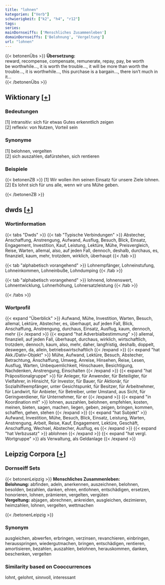 ```yaml
---
title: "lohnen"
kategorien: ["Verb"]
schwierigkeit: ["k2", "h4", "r12"]
tags:
series:
mainDornseiffs: ['Menschliches Zusammenleben']
domainDornseiffs: ['Belohnung', 'Vergeltung']
url: "lohnen"
---
```


{{< betonenÜbs >}}
**Übersetzung:**  
reward, recompense, compensate, remunerate, repay, pay, be worth  
be worthwhile..., it is worth the trouble..., it will be more than worth the trouble..., it is worthwhile..., this purchase is a bargain..., there isn’t much in it...  
{{< /betonenÜbs >}}

## Wiktionary [[+](https://de.wiktionary.org/wiki/lohnen)]

### Bedeutungen
[1] intransitiv: sich für etwas Gutes erkenntlich zeigen  
[2] reflexiv: von Nutzen, Vorteil sein  

### Synonyme
[1] belohnen, vergelten  
[2] sich auszahlen, dafürstehen, sich rentieren  

### Beispiele
{{< betonenZB >}}
[1] Wir wollen ihm seinen Einsatz für unsere Ziele lohnen.  
[2] Es lohnt sich für uns alle, wenn wir uns Mühe geben.  

{{< /betonenZB >}}


## dwds [[+](https://www.dwds.de/wb/lohnen)]

### Wortinformation
{{< tabs "Dwds" >}}
{{< tab "Typische Verbindungen" >}}
Abstecher, Anschaffung, Anstrengung, Aufwand, Ausflug, Besuch, Blick, Einsatz, Engagement, Investition, Kauf, Leistung, Lektüre, Mühe, Preisvergleich, Reise, Warten, allemal, also, auf jeden Fall, dennoch, deshalb, durchaus, es, finanziell, kaum, mehr, trotzdem, wirklich, überhaupt
{{< /tab >}}

{{< tab "alphabetisch vorangehend" >}}
Lohnempfänger, Lohneinstufung, Lohneinkommen, Lohneinbuße, Lohndumping
{{< /tab >}}

{{< tab "alphabetisch vorangehend" >}}
lohnend, lohnenswert, Lohnentwicklung, Lohnerhöhung, Lohnersatzleistung
{{< /tab >}}

{{< /tabs >}}

### Wortprofil
{{< expand "Überblick" >}} Aufwand, Mühe, Investition, Warten, Besuch, allemal, Lektüre, Abstecher, es, überhaupt, auf jeden Fall, Blick, Anschaffung, Anstrengung, durchaus, Einsatz, Ausflug, kaum, dennoch, mehr {{< /expand >}}
{{< expand "hat Adverbialbestimmung" >}} allemal, finanziell, auf jeden Fall, überhaupt, durchaus, wirklich, wirtschaftlich, trotzdem, dennoch, kaum, also, mehr, daher, langfristig, deshalb, doppelt, deswegen, da, allein, betriebswirtschaftlich {{< /expand >}}
{{< expand "hat Akk./Dativ-Objekt" >}} Mühe, Aufwand, Lektüre, Besuch, Abstecher, Betrachtung, Anschaffung, Umweg, Anreise, Hinsehen, Reise, Lesen, Ausflug, Warten, Unbequemlichkeit, Hinschauen, Besichtigung, Nachdenken, Anstrengung, Einschalten {{< /expand >}}
{{< expand "hat Präpositionalgruppe" >}} für Anleger, für Anwender, für Beteiligter, für Vielfahrer, in Hinsicht, für Investor, für Bauer, für Aktionär, für Sozialhilfeempfänger, unter Gesichtspunkt, für Besitzer, für Arbeitnehmer, für Landwirt, für Anbieter, für Betreiber, unter Umstand, aus Sicht, für Geringverdiener, für Unternehmer, für er {{< /expand >}}
{{< expand "in Koordination mit" >}} lohnen, auszahlen, belohnen, empfehlen, kosten, meinen, bieten, sagen, machen, liegen, geben, zeigen, bringen, kommen, schaffen, gehen, stehen {{< /expand >}}
{{< expand "hat Subjekt" >}} Aufwand, Investition, Mühe, Besuch, Blick, Einsatz, Leistung, Warten, Anstrengung, Arbeit, Reise, Kauf, Engagement, Lektüre, Geschäft, Anschaffung, Wechsel, Abstecher, Ausflug, es {{< /expand >}}
{{< expand "hat Verbzusatz" >}} ablohnen {{< /expand >}}
{{< expand "hat vergl. Wortgruppe" >}} als Verwaltung, als Geldanlage {{< /expand >}}

## Leipzig Corpora [[+](https://corpora.uni-leipzig.de/en/res?word=lohnen&corpusId=deu_newscrawl-public_2018)]

### Dornseiff Sets
{{< betonenLeipzig >}}
**Menschliches Zusammenleben:**  
**Belohnung:** abfinden, adeln, anerkennen, auszeichnen, belohnen, besolden, bezahlen, danken, ehren, entlohnen, entschädigen, ersetzen, honorieren, lohnen, prämieren, vergelten, vergüten  
**Vergeltung:** abjagen, abrechnen, ankreiden, ausgleichen, dezimieren, heimzahlen, lohnen, vergelten, wettmachen  

{{< /betonenLeipzig >}}

### Synonym
ausgleichen, abwerfen, erbringen, verzinsen, revanchieren, einbringen, herausspringen, wiedergutmachen, bringen, entschädigen, rentieren, amortisieren, bezahlen, auszahlen, belohnen, herauskommen, danken, beschenken, vergelten


### Similarity based on Cooccurrences
lohnt, gelohnt, sinnvoll, interessant


